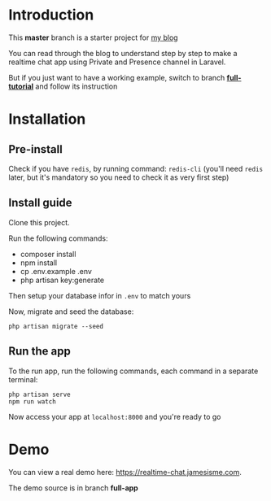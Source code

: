 # Introduction
This **master** branch is a starter project for [my blog](https://viblo.asia/p/viet-ung-dung-chat-trong-laravel-su-dung-private-va-presence-channel-OeVKBRLrKkW)

You can read through the blog to understand step by step to make a realtime chat app using Private and Presence channel in Laravel.

But if you just want to have a working example, switch to branch [**full-tutorial**](https://github.com/maitrungduc1410/private-realtime-chat/tree/full-tutorial) and follow its instruction
# Installation
## Pre-install
Check if you have `redis`, by running command: `redis-cli` (you'll need `redis` later, but it's mandatory so you need to check it as very first step)
## Install guide
Clone this project.

Run the following commands:
- composer install
- npm install
- cp .env.example .env
- php artisan key:generate

Then setup your database infor in `.env` to match yours

Now, migrate and seed the database:
```
php artisan migrate --seed
```
## Run the app
To the run app, run the following commands, each command in a separate terminal:
```
php artisan serve
npm run watch
```

Now access your app at `localhost:8000` and you're ready to go

# Demo

You can view a real demo here: https://realtime-chat.jamesisme.com.

The demo source is in branch **full-app**
